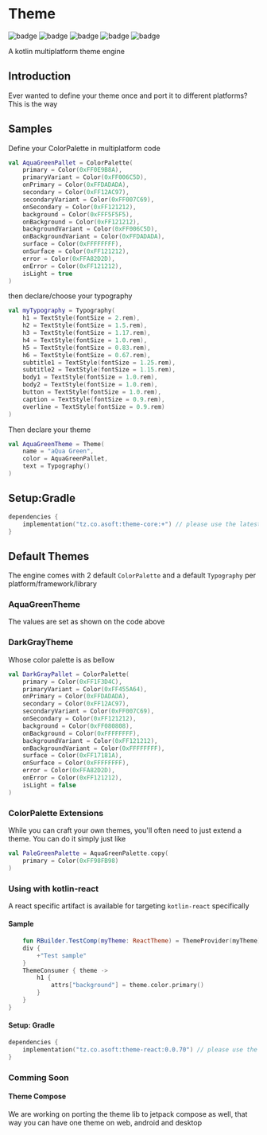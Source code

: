 # Theme

![badge][badge-maven] ![badge][badge-mpp] ![badge][badge-android] ![badge][badge-js] ![badge][badge-jvm]

A kotlin multiplatform theme engine

## Introduction

Ever wanted to define your theme once and port it to different platforms? This is the way

## Samples

Define your ColorPalette in multiplatform code

```kotlin
val AquaGreenPallet = ColorPalette(
    primary = Color(0xFF0E9B8A),
    primaryVariant = Color(0xFF006C5D),
    onPrimary = Color(0xFFDADADA),
    secondary = Color(0xFF12AC97),
    secondaryVariant = Color(0xFF007C69),
    onSecondary = Color(0xFF121212),
    background = Color(0xFFF5F5F5),
    onBackground = Color(0xFF121212),
    backgroundVariant = Color(0xFF006C5D),
    onBackgroundVariant = Color(0xFFDADADA),
    surface = Color(0xFFFFFFFF),
    onSurface = Color(0xFF121212),
    error = Color(0xFFA82D2D),
    onError = Color(0xFF121212),
    isLight = true
)
```

then declare/choose your typography

```kotlin
val myTypography = Typography(
    h1 = TextStyle(fontSize = 2.rem),
    h2 = TextStyle(fontSize = 1.5.rem),
    h3 = TextStyle(fontSize = 1.17.rem),
    h4 = TextStyle(fontSize = 1.0.rem),
    h5 = TextStyle(fontSize = 0.83.rem),
    h6 = TextStyle(fontSize = 0.67.rem),
    subtitle1 = TextStyle(fontSize = 1.25.rem),
    subtitle2 = TextStyle(fontSize = 1.15.rem),
    body1 = TextStyle(fontSize = 1.0.rem),
    body2 = TextStyle(fontSize = 1.0.rem),
    button = TextStyle(fontSize = 1.0.rem),
    caption = TextStyle(fontSize = 0.9.rem),
    overline = TextStyle(fontSize = 0.9.rem)
)
```

Then declare your theme

```kotlin
val AquaGreenTheme = Theme(
    name = "aQua Green",
    color = AquaGreenPallet,
    text = Typography()
)
```

## Setup:Gradle

```kotlin
dependencies {
    implementation("tz.co.asoft:theme-core:+") // please use the latest version possible
}
```

## Default Themes

The engine comes with 2 default `ColorPalette` and a default `Typography` per platform/framework/library

### AquaGreenTheme

The values are set as shown on the code above

### DarkGrayTheme

Whose color palette is as bellow

```kotlin
val DarkGrayPallet = ColorPalette(
    primary = Color(0xFF1F3D4C),
    primaryVariant = Color(0xFF455A64),
    onPrimary = Color(0xFFDADADA),
    secondary = Color(0xFF12AC97),
    secondaryVariant = Color(0xFF007C69),
    onSecondary = Color(0xFF121212),
    background = Color(0xFF080808),
    onBackground = Color(0xFFFFFFFF),
    backgroundVariant = Color(0xFF121212),
    onBackgroundVariant = Color(0xFFFFFFFF),
    surface = Color(0xFF17181A),
    onSurface = Color(0xFFFFFFFF),
    error = Color(0xFFA82D2D),
    onError = Color(0xFF121212),
    isLight = false
)
``` 

### ColorPalette Extensions

While you can craft your own themes, you'll often need to just extend a theme. You can do it simply just like

```kotlin
val PaleGreenPalette = AquaGreenPalette.copy(
    primary = Color(0xFF98FB98)
)
```

### Using with kotlin-react

A react specific artifact is available for targeting `kotlin-react` specifically

#### Sample

```kotlin
    fun RBuilder.TestComp(myTheme: ReactTheme) = ThemeProvider(myTheme) {
    div {
        +"Test sample"
    }
    ThemeConsumer { theme ->
        h1 {
            attrs["background"] = theme.color.primary()
        }
    }
}
```

#### Setup: Gradle

```kotlin
dependencies {
    implementation("tz.co.asoft:theme-react:0.0.70") // please use the latest version possible
}
```

### Comming Soon

#### Theme Compose

We are working on porting the theme lib to jetpack compose as well, that way you can have one theme on web, android and
desktop

[badge-maven]: https://img.shields.io/maven-central/v/tz.co.asoft/theme-core/0.0.70?style=flat

[badge-mpp]: https://img.shields.io/badge/kotlin-multiplatform-blue?style=flat

[badge-android]: http://img.shields.io/badge/platform-android-brightgreen.svg?style=flat

[badge-js]: http://img.shields.io/badge/platform-js-yellow.svg?style=flat

[badge-jvm]: http://img.shields.io/badge/platform-jvm-orange.svg?style=flat
